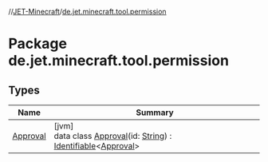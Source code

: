 //[JET-Minecraft](../../index.md)/[de.jet.minecraft.tool.permission](index.md)

# Package de.jet.minecraft.tool.permission

## Types

| Name | Summary |
|---|---|
| [Approval](-approval/index.md) | [jvm]<br>data class [Approval](-approval/index.md)(id: [String](https://kotlinlang.org/api/latest/jvm/stdlib/kotlin/-string/index.html)) : [Identifiable](../../../JET-Native/-j-e-t--native/de.jet.library.tool.smart.identification/-identifiable/index.md)&lt;[Approval](-approval/index.md)&gt; |
